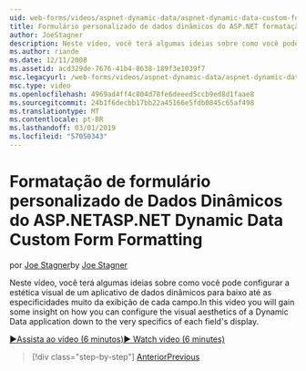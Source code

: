 ```yaml
---
uid: web-forms/videos/aspnet-dynamic-data/aspnet-dynamic-data-custom-form-formatting
title: Formulário personalizado de dados dinâmicos do ASP.NET formatação | Microsoft Docs
author: JoeStagner
description: Neste vídeo, você terá algumas ideias sobre como você pode configurar a estética visual de um aplicativo de dados dinâmicos até muito especificidades de cada arquivo...
ms.author: riande
ms.date: 12/11/2008
ms.assetid: acd329de-7676-41b4-8638-189f3e1039f7
msc.legacyurl: /web-forms/videos/aspnet-dynamic-data/aspnet-dynamic-data-custom-form-formatting
msc.type: video
ms.openlocfilehash: 4969ad4ff4c804d78fe6deeed5ccb9ed8d1faae8
ms.sourcegitcommit: 24b1f6decbb17bb22a45166e5fdb0845c65af498
ms.translationtype: MT
ms.contentlocale: pt-BR
ms.lasthandoff: 03/01/2019
ms.locfileid: "57050343"
---
```

<a name="aspnet-dynamic-data-custom-form-formatting"></a><span data-ttu-id="7251d-103">Formatação de formulário personalizado de Dados Dinâmicos do ASP.NET</span><span class="sxs-lookup"><span data-stu-id="7251d-103">ASP.NET Dynamic Data Custom Form Formatting</span></span>
====================
<span data-ttu-id="7251d-104">por [Joe Stagner](https://github.com/JoeStagner)</span><span class="sxs-lookup"><span data-stu-id="7251d-104">by [Joe Stagner](https://github.com/JoeStagner)</span></span>

<span data-ttu-id="7251d-105">Neste vídeo, você terá algumas ideias sobre como você pode configurar a estética visual de um aplicativo de dados dinâmicos para baixo até as especificidades muito da exibição de cada campo.</span><span class="sxs-lookup"><span data-stu-id="7251d-105">In this video you will gain some insight on how you can configure the visual aesthetics of a Dynamic Data application down to the very specifics of each field's display.</span></span>

[<span data-ttu-id="7251d-106">&#9654;Assista ao vídeo (6 minutos)</span><span class="sxs-lookup"><span data-stu-id="7251d-106">&#9654; Watch video (6 minutes)</span></span>](https://channel9.msdn.com/Blogs/ASP-NET-Site-Videos/aspnet-dynamic-data-custom-form-formatting)

> [!div class="step-by-step"]
> [<span data-ttu-id="7251d-107">Anterior</span><span class="sxs-lookup"><span data-stu-id="7251d-107">Previous</span></span>](how-to-create-table-specific-custom-forms-in-an-aspnet-dynamic-data-application.md)
